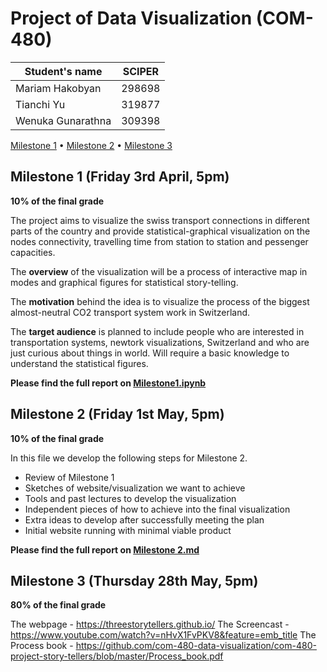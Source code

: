 # Project of Data Visualization (COM-480)

| Student's name | SCIPER |
| -------------- | ------ |
| Mariam Hakobyan | 298698 |
| Tianchi Yu | 319877 |
| Wenuka Gunarathna | 309398 |

[Milestone 1](#milestone-1-friday-3rd-april-5pm) • [Milestone 2](#milestone-2-friday-1st-may-5pm) • [Milestone 3](#milestone-3-thursday-28th-may-5pm)

## Milestone 1 (Friday 3rd April, 5pm)

**10% of the final grade**

The project aims to visualize the swiss transport connections in different parts of the country and provide statistical-graphical visualization on the nodes connectivity, travelling time from station to station and pessenger capacities.

The **overview** of the visualization will be a process of interactive map in modes and graphical figures for statistical story-telling.

The **motivation** behind the idea is to visualize the process of the biggest almost-neutral CO2 transport system work in Switzerland.

The **target audience** is planned to include people who are interested in transportation systems, newtork visualizations, Switzerland and who are just curious about things in world. Will require a basic knowledge to understand the statistical figures.

**Please find the full report on [Milestone1.ipynb](https://github.com/com-480-data-visualization/com-480-project-story-tellers/blob/master/Milestone%201.ipynb)**

## Milestone 2 (Friday 1st May, 5pm)

**10% of the final grade**

In this file we develop the following steps for Milestone 2.

* Review of Milestone 1
* Sketches of website/visualization we want to achieve
* Tools and past lectures to develop the visualization
* Independent pieces of how to achieve into the final visualization
* Extra ideas to develop after successfully meeting the plan
* Initial website running with minimal viable product

**Please find the full report on [Milestone 2.md](https://github.com/com-480-data-visualization/com-480-project-story-tellers/blob/master/Milestone%202.md)**

## Milestone 3 (Thursday 28th May, 5pm)

**80% of the final grade**

The webpage - https://threestorytellers.github.io/
The Screencast - https://www.youtube.com/watch?v=nHvX1FvPKV8&feature=emb_title
The Process book - https://github.com/com-480-data-visualization/com-480-project-story-tellers/blob/master/Process_book.pdf
